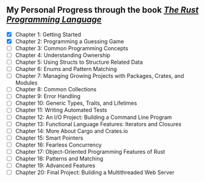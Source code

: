 ## My Personal Progress through the book _[The Rust Programming Language](https://doc.rust-lang.org/book/title-page.html)_

- [x] Chapter 1: Getting Started
- [x] Chapter 2: Programming a Guessing Game
- [ ] Chapter 3: Common Programming Concepts
- [ ] Chapter 4: Understanding Ownership
- [ ] Chapter 5: Using Structs to Structure Related Data
- [ ] Chapter 6: Enums and Pattern Matching
- [ ] Chapter 7: Managing Growing Projects with Packages, Crates, and Modules
- [ ] Chapter 8: Common Collections
- [ ] Chapter 9: Error Handling
- [ ] Chapter 10: Generic Types, Traits, and Lifetimes
- [ ] Chapter 11: Writing Automated Tests
- [ ] Chapter 12: An I/O Project: Building a Command Line Program
- [ ] Chapter 13: Functional Language Features: Iterators and Closures
- [ ] Chapter 14: More About Cargo and Crates.io
- [ ] Chapter 15: Smart Pointers
- [ ] Chapter 16: Fearless Concurrency
- [ ] Chapter 17: Object-Oriented Programming Features of Rust
- [ ] Chapter 18: Patterns and Matching
- [ ] Chapter 19: Advanced Features
- [ ] Chapter 20: Final Project: Building a Multithreaded Web Server
